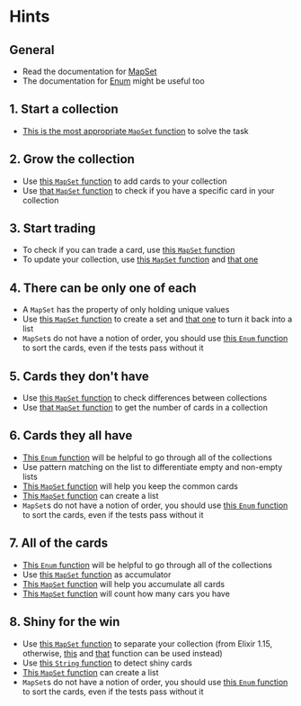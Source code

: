 # Hints

## General

- Read the documentation for [MapSet][mapset]
- The documentation for [Enum][enum] might be useful too

## 1. Start a collection

- [This is the most appropriate `MapSet` function][new] to solve the task

## 2. Grow the collection

- Use [this `MapSet` function][put] to add cards to your collection
- Use [that `MapSet` function][member] to check if you have a specific card in your collection

## 3. Start trading

- To check if you can trade a card, use [this `MapSet` function][member]
- To update your collection, use [this `MapSet` function][delete] and [that one][put]

## 4. There can be only one of each

- A `MapSet` has the property of only holding unique values
- Use [this `MapSet` function][new] to create a set and [that one][to_list] to turn it back into a list
- `MapSet`s do not have a notion of order, you should use [this `Enum` function][sort] to sort the cards, even if the tests pass without it

## 5. Cards they don't have

- Use [this `MapSet` function][difference] to check differences between collections
- Use [that `MapSet` function][size] to get the number of cards in a collection

## 6. Cards they all have

- [This `Enum` function][reduce] will be helpful to go through all of the collections
- Use pattern matching on the list to differentiate empty and non-empty lists
- [This `MapSet` function][intersection] will help you keep the common cards
- [This `MapSet` function][to_list] can create a list
- `MapSet`s do not have a notion of order, you should use [this `Enum` function][sort] to sort the cards, even if the tests pass without it

## 7. All of the cards

- [This `Enum` function][reduce] will be helpful to go through all of the collections
- Use [this `MapSet` function][new_empty] as accumulator
- [This `MapSet` function][union] will help you accumulate all cards
- [This `MapSet` function][size] will count how many cars you have

## 8. Shiny for the win

- Use [this `MapSet` function][split_with] to separate your collection (from Elixir 1.15, otherwise, [this][filter] and [that][reject] function can be used instead)
- Use [this `String` function][starts_with] to detect shiny cards
- [This `MapSet` function][to_list] can create a list
- `MapSet`s do not have a notion of order, you should use [this `Enum` function][sort] to sort the cards, even if the tests pass without it

[mapset]: https://hexdocs.pm/elixir/MapSet.html
[new]: https://hexdocs.pm/elixir/MapSet.html#new/1
[member]: https://hexdocs.pm/elixir/MapSet.html#member?/2
[put]: https://hexdocs.pm/elixir/MapSet.html#put/2
[delete]: https://hexdocs.pm/elixir/MapSet.html#delete/2
[to_list]: https://hexdocs.pm/elixir/MapSet.html#to_list/1
[difference]: https://hexdocs.pm/elixir/MapSet.html#difference/2
[size]: https://hexdocs.pm/elixir/MapSet.html#size/1
[intersection]: https://hexdocs.pm/elixir/MapSet.html#intersection/2
[new_empty]: https://hexdocs.pm/elixir/MapSet.html#new/0
[union]: https://hexdocs.pm/elixir/MapSet.html#union/2
[split_with]: https://hexdocs.pm/elixir/MapSet.html#split_with/2
[filter]: https://hexdocs.pm/elixir/MapSet.html#filter/2
[reject]: https://hexdocs.pm/elixir/MapSet.html#reject/2
[starts_with]: https://hexdocs.pm/elixir/String.html#starts_with?/2
[enum]: https://hexdocs.pm/elixir/Enum.html
[reduce]: https://hexdocs.pm/elixir/Enum.html#reduce/3
[sort]: https://hexdocs.pm/elixir/Enum.html#sort/1
